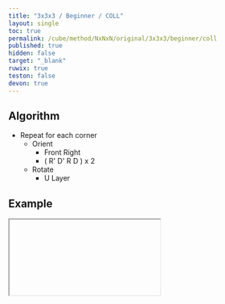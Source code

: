 ```yaml
---
title: "3x3x3 / Beginner / COLL"
layout: single
toc: true
permalink: /cube/method/NxNxN/original/3x3x3/beginner/coll
published: true
hidden: false
target: "_blank"
ruwix: true
teston: false
devon: true
---
```

<span
  id     = "cube"
  teston = "{{page.teston}}"
  devon  = "{{page.devon}}" >
</span>

<head>
  <base target = "{{page.target}}">
</head>



## Algorithm

- Repeat for each corner
  - Orient
    - Front Right
    - ( R' D' R D ) x 2
  - Rotate
    - U Layer



## Example

<iframe
  alg = "R' D' R D R' D' R D R' D' R D R' D' R D U R' D' R D R' D' R D R' D' R D R' D' R D U R' D' R D R' D' R D U R' D' R D R' D' R D"
></iframe>
  <!-- src = "https://ruwix.com/widget/3d/?alg=R'%20D'%20R%20D%20R'%20D'%20R%20D%20R'%20D'%20R%20D%20R'%20D'%20R%20D%20U%20R'%20D'%20R%20D%20R'%20D'%20R%20D%20R'%20D'%20R%20D%20R'%20D'%20R%20D%20U%20R'%20D'%20R%20D%20R'%20D'%20R%20D%20U%20R'%20D'%20R%20D%20R'%20D'%20R%20D&hover=9&speed=500&flags=canvas" -->
